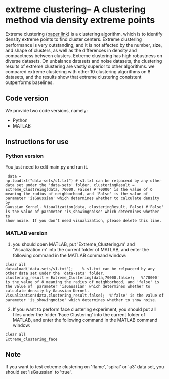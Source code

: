 # extreme clustering– A clustering method via density extreme points
Extreme clustering ([paper link](https://www.sciencedirect.com/science/article/pii/S0020025520306587)) is a clustering algorithm, which is to identify density extreme points to find cluster centers. Extreme clustering performance is very outstanding, and it is not affected by the number, size, and shape of clusters, as well as the differences in density and compactness between clusters. Extreme clustering has high robustness on diverse datasets. On unbalance datasets and noise datasets, the clustering results of extreme clustering are vastly superior to other algorithms. we compared extreme clustering with other 10 clustering algorithms on 8 datasets, and the results show that extreme clustering consistent outperforms baselines.
## Code version
We provide two code versions, namely: 
+ Python
+ MATLAB
## Instructions for use
### Python version
You just need to edit main.py and run it.<pre><code>
data = np.loadtxt("data-sets/s1.txt") # s1.txt can be relpacecd by any other data set under the 'data-sets' folder. 
clusteringResult = Extreme_Clustreing(data, 70000, False)  #'70000' is the value of δ meaning the radius of neighborhood, and 'False' is the value of  parameter 'isGaussian' which determines whether to calculate density by Gaussian Kernel.
Visualization(data, clusteringResult, False)  #'False' is the value of parameter 'is_showingnoise' which determines whether to show noise. If you don’t need visualization, please delete this line.
</code></pre>
### MATLAB version
1. you should open MATLAB, put 'Extreme_Clustering.m' and 'Visualization.m'  into the current folder of MATLAB, and enter the following command in the MATLAB command window:
<pre><code>clear all
data=load('data-sets/s1.txt');    % s1.txt can be relpacecd by any other data set under the 'data-sets' folder. 
clustering_result = Extreme_Clustering(data,70000,false);   %'70000' is the value of δ meaning the radius of neighborhood, and 'false' is the value of  parameter 'isGaussian' which determines whether to calculate density by Gaussian Kernel.
Visualization(data,clustering_result,false);  %'false' is the value of parameter 'is_showingnoise' which determines whether to show noise.
</code></pre>
2. If you want to perform face clustering experiment, you should put all files under the folder 'Face Clustering' into the current folder of MATLAB, and enter the following command in the MATLAB command window:
<pre><code>clear all
Extreme_clustering_face
</code></pre>
## Note
If you want to test extreme clustering on 'flame', 'spiral' or 'a3' data set, you should set 'isGaussian' to 'true'.
